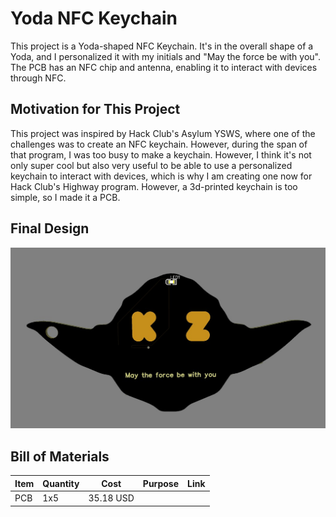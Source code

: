 # Yoda NFC Keychain
This project is a Yoda-shaped NFC Keychain. It's in the overall shape of a Yoda, and I personalized it with my initials and "May the force be with you". The PCB has an NFC chip and antenna, enabling it to interact with devices through NFC.

## Motivation for This Project
This project was inspired by Hack Club's Asylum YSWS, where one of the challenges was to create an NFC keychain. However, during the span of that program, I was too busy to make a keychain. However, I think it's not only super cool but also very useful to be able to use a personalized keychain to interact with devices, which is why I am creating one now for Hack Club's Highway program. However, a 3d-printed keychain is too simple, so I made it a PCB.

## Final Design
![alt text](assets/black-gold.jpg)

## Bill of Materials
| Item | Quantity | Cost | Purpose | Link |
| ---- | -------- | ---- | ------- | ---- |
| PCB | 1x5 | 35.18 USD | | |